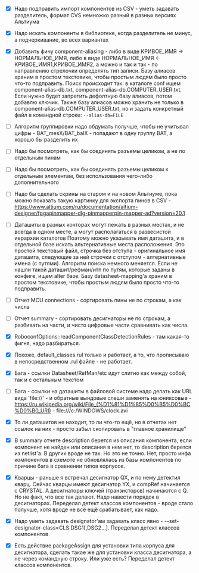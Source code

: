  - [X] Надо подправить импорт компонентов из CSV - уметь задавать разделитель, формат CVS немножко разный в разных версиях Альтиума
 - [X] Надо искать компоненты в библиотеке, когда разделитель не минус, а подчеркивание, во всех вариантах
 - [X] Добавить фичу component-aliasing - либо в виде КРИВОЕ_ИМЯ -> НОРМАЛЬНОЕ_ИМЯ, либо в виде НОРМАЛЬНОЕ_ИМЯ <- КРИВОЕ_ИМЯ1,КРИВОЕ_ИМЯ2, 
       а можно и так и так - по направлению стрелочки определять тип записи.
       Базу алиасов храним в простом текстовике, чтобы простым людям было просто что-то подправить.
       Поиск происходит так: в каталоге conf ищем component-alias-db.txt, component-alias-db.COMPUTER_USER.txt. 
       Если нужно будет запретить дефолтную базу алиасов, потом добавлю ключик.
       Также базу алиасов можно хранить не только в component-alias-db.COMPUTER_USER.txt, но и задать конкретный файл в командной строке: `--alias-db=FILE`
 - [ ] Алгоритм группировки надо обдумать получше, чтобы не учитывал цифры - BAT_mesX/BAT_balX - попадают в одну группу BAT, а хорошо бы разделить их
 - [ ] Надо бы посмотреть, как бы соединять разъемы целиком, а не по отдельным пинам
 - [ ] Надо бы посмотреть, как бы соединять разъемы целиком к отдельным элементам, без использования чего-либо дополнительного
 - [ ] Надо бы сделать скрины на старом и на новом Альтиуме, пока можно показать такую картинку для экспорта пинов в CSV - 
       https://www.altium.com/ru/documentation/altium-designer/fpgapinmapper-dlg-pinmapperpin-mapper-ad?version=20.1
 - [ ] Даташиты в разных конторах могут лежать в разных местах, и не всегда в одном месте, а могут располагаться в развесистой иерархии каталогов
       Поэтому можно указывать имя даташита, и в отдельной базе искать альтернативные места расположения.
       Это простой текстовый файл, строчка без отступа - оригинальное имя даташита, следующие за ней строчки с отступом - алтернативные имена (с путями).
       Алгоритм поиска немного меняется. Если не нашли такой даташит/рефман/итп по путям, которые заданы в конфиге, ищем alter базе.
       Базу datasheet-mapping'а храним в простом текстовике, чтобы простым людям было просто что-то подправить.
 - [ ] Отчет MCU connections - сортировать пины не по строкам, а как числа
 - [ ] Отчет summary - сортировать десигнаторы не по строкам, а разбивать на части, и чисто цифровые части сравнивать как числа.
 - [X] RoboconfOptions::readComponentClassDetectionRules - там какая-то фигня, надо разбираться.
 - [X] Похоже, default_classes.rul только и работает, а то, что прописываю в непосредственном .rul файле - не работает.
 - [X] Бага - ссылки Datasheet/RefMan/etc идут слитно как между собой, так и с остальным текстом
 - [ ] Бага - ссылки на даташиты в файловой системе надо делать как URL вида 'file://' - и обратные вындовые слеши заменять на юниксовые - 
       https://ru.wikipedia.org/wiki/File_(%D1%81%D1%85%D0%B5%D0%BC%D0%B0_URI) - file:///c:/WINDOWS/clock.avi
 - [X] То ли даташитов не находит, то ли что-то ещё, но в отчетах нет ссылок на них - просто забыл скопировать в "главное хранилище"
 - [X] В summary отчете description берется из описания компонента, если компонент не найден или описания в нем нет, то description берется из netlist'а. 
       В других вроде не так. Но это не точно. Нет, просто инфа компонентов в схемоте не обновлялась из базы компонентов по причине бага в сравнении типов корпусов.
 - [X] Кварцы - раньше я встречал десигнатор QX, и по нему детектил кварц. Сейчас кварцы имеют десигнатор YX, и compRef начинается с CRYSTAL. 
       А десигнаторы ключей (транзисторов) начинаются с Q. Но не факт, что все так делают. Надо навести порядок в десигнаторах.
       Переделал детект классов компонентов - вроде стало получше, хотя вроде не всё ещё срабатывает, как надо.
 - [X] Надо уметь задавать designator'ам задавать класс явно - --set-designator-class=CLS:DSG1[,DSG2...]. Переделал детект классов компонентов
 - [X] Есть действие packageAssign для установки типа корпуса для десигнатора, сделать такое же для установки класса десигнатора, а не через 
       командную строку. Или уже есть? Переделал детект классов компонентов.

